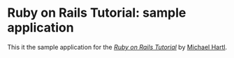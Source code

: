 # Ruby on Rails Tutorial: sample application

This it the sample application for
the [*Ruby on Rails Tutorial*](http://railstutorial.org/)
by [Michael Hartl](http://michaelhartl.com/).